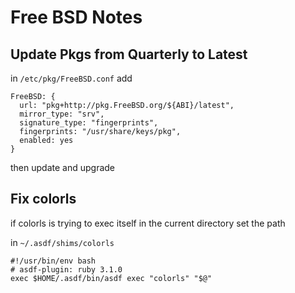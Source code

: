 # Free BSD Notes

## Update Pkgs from Quarterly to Latest
in `/etc/pkg/FreeBSD.conf` add

```
FreeBSD: {
  url: "pkg+http://pkg.FreeBSD.org/${ABI}/latest",
  mirror_type: "srv",
  signature_type: "fingerprints",
  fingerprints: "/usr/share/keys/pkg",
  enabled: yes
}
```
then update and upgrade

## Fix colorls
if colorls is trying to exec itself in the current directory set the path

in `~/.asdf/shims/colorls`

```
#!/usr/bin/env bash
# asdf-plugin: ruby 3.1.0
exec $HOME/.asdf/bin/asdf exec "colorls" "$@"
```
